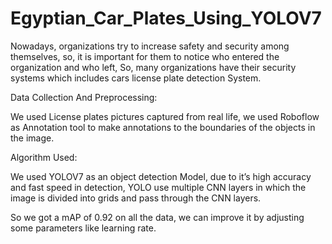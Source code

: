 # Egyptian_Car_Plates_Using_YOLOV7
Nowadays, organizations try to increase safety and security among themselves, so, it is important for them to notice who entered the organization and who left, So, many organizations have their security systems which includes cars license plate detection System.

Data Collection And Preprocessing:

We used License plates pictures captured from real life, we used Roboflow as Annotation tool to make annotations to the boundaries of the objects in the image.

Algorithm Used:

We used YOLOV7 as an object detection Model, due to it’s high accuracy and fast speed in detection, YOLO use multiple CNN layers in which the image is divided into grids and pass through the CNN layers.

So we got a mAP of 0.92 on all the data, we can improve it by adjusting some parameters like learning rate.

